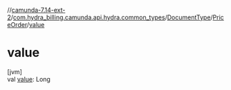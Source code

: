 //[camunda-7.14-ext-2](../../../../index.md)/[com.hydra_billing.camunda.api.hydra.common_types](../../index.md)/[DocumentType](../index.md)/[PriceOrder](index.md)/[value](value.md)

# value

[jvm]\
val [value](value.md): Long

